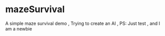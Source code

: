 # mazeSurvival
A simple maze survival demo , Trying to create an AI , PS: Just test , and I am a newbie 
